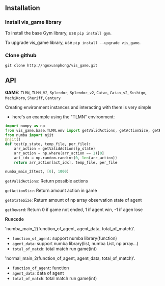 ## Installation

### **Install vis_game library**

To install the base Gym library, use `pip install gym`.

To upgrade vis_game library, use `pip install --upgrade vis_game`.

### **Clone github**

`git clone http://ngoxuanphong/vis_game.git`

## API

**GAME:** `TLMN`, `TLMN_V2`, `Splendor`, `Splendor_v2`, `Catan`, `Catan_v2`, `Sushigo`, `MachiKoro`, `Sheriff`, `Century`

Creating environment instances and interacting with them is very simple

- here's an example using the "TLMN" environment:

```python
import numpy as np
from vis_game.base.TLMN.env import getValidActions, getActionSize, getReward, getStateSize, numba_main_2, normal_main_2, normal_main
from numba import njit
@njit()
def test(p_state, temp_file, per_file):
    arr_action = getValidActions(p_state)
    arr_action = np.where(arr_action == 1)[0]
    act_idx = np.random.randint(0, len(arr_action))
    return arr_action[act_idx], temp_file, per_file

numba_main_2(test, [0], 1000)
```

`getValidActions`: Return possible actions

`getActionSize`: Return amount action in game

`getStateSize`: Return amount of np array observation state of agent

`getReward`: Return 0 if game not ended, 1 if agent win, -1 if agen lose

**Runcode**

'numba_main_2(function_of_agent, agent_data, total_of_match)'.
  - `function_of_agent`: support numba library(function)
  - `agent_data`: support numba library(list, numba List, np array...)
  - `total_of_match`: total match run game(int)

'normal_main_2(function_of_agent, agent_data, total_of_match)'.
  - `function_of_agent`: function
  - `agent_data`: data of agent
  - `total_of_match`: total match run game(int)

